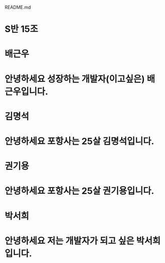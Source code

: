 README.md

# S반 15조

# 배근우
# 안녕하세요 성장하는 개발자(이고싶은) 배근우입니다.

# 김명석
# 안녕하세요 포항사는 25살 김명석입니다.

# 권기용
# 안녕하세요 포항사는 25살 권기용입니다.

# 박서희
# 안녕하세요 저는 개발자가 되고 싶은 박서희 입니다.